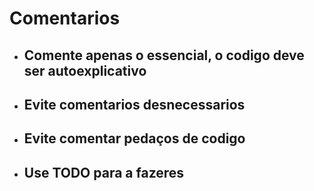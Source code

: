 # Comentarios

- ## Comente apenas o essencial, o codigo deve ser autoexplicativo

- ## Evite comentarios desnecessarios

- ## Evite comentar pedaços de codigo

- ## Use TODO para a fazeres